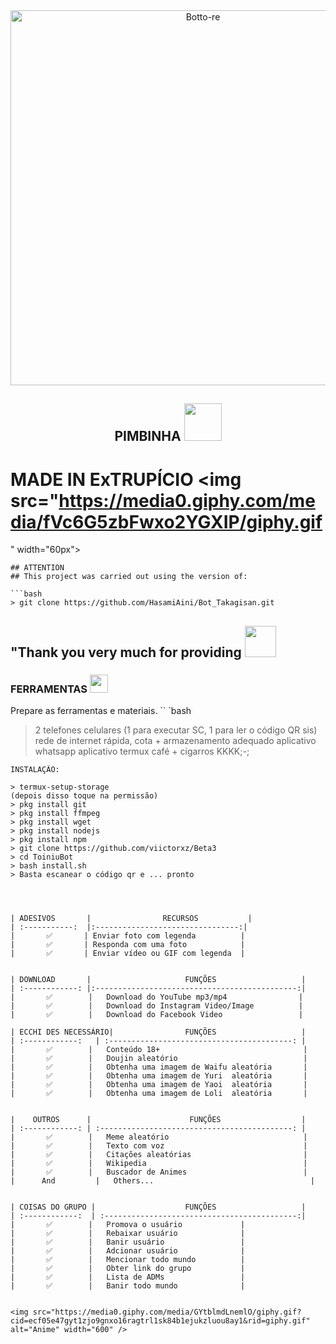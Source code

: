 <div align="center">
<img src="https://media1.giphy.com/media/LZmMH7lmHeNFe/giphy.gif?cid=ecf05e47dhlhvvz45tr6aoqzucvg06gelfxgkbhiiyrlvfqg&rid=giphy.gif" alt="Botto-re" width="600" />
 
 
 ## PIMBINHA <img src="https://media4.giphy.com/media/ZCh1xMxOh5a3S/giphy.gif" width="60px">
</div>



# MADE IN ExTRUPÍCIO <img src="https://media0.giphy.com/media/fVc6G5zbFwxo2YGXIP/giphy.gif
" width="60px">

```
## ATTENTION
## This project was carried out using the version of:

```bash
> git clone https://github.com/HasamiAini/Bot_Takagisan.git
```
## "Thank you very much for providing <img src="https://media1.giphy.com/media/Uv7jgxwTFaTGWlaQcR/giphy.gif" width="50px">

### FERRAMENTAS <img src="https://github.com/TheDudeThatCode/TheDudeThatCode/blob/master/Assets/Mario_Hello_Big.gif" width="29px">
Prepare as ferramentas e materiais.
`` `bash
> 2 telefones celulares (1 para executar SC, 1 para ler o código QR sis)
> rede de internet rápida, cota +
> armazenamento adequado
> aplicativo whatsapp
> aplicativo termux
> café + cigarros KKKK;-;
```
INSTALAÇÃO:

> termux-setup-storage
(depois disso toque na permissão)
> pkg install git
> pkg install ffmpeg
> pkg install wget
> pkg install nodejs
> pkg install npm
> git clone https://github.com/viictorxz/Beta3
> cd ToiniuBot
> bash install.sh
> Basta escanear o código qr e ... pronto




| ADESIVOS       |                RECURSOS           |
| :-----------:  |:--------------------------------:|
|       ✅       | Enviar foto com legenda          |
|       ✅       | Responda com uma foto            |
|       ✅       | Enviar vídeo ou GIF com legenda  |


| DOWNLOAD       |                     FUNÇÕES                   |
| :------------: |:---------------------------------------------:|
|       ✅        |   Download do YouTube mp3/mp4                |
|       ✅        |   Download do Instagram Video/Image          |
|       ✅        |   Download do Facebook Video                 |

| ECCHI DES NECESSÁRIO|                FUNÇÕES                   |
| :------------:   | :-----------------------------------------: |
|       ✅        |   Conteúdo 18+                                |
|       ✅        |   Doujin aleatório                            |
|       ✅        |   Obtenha uma imagem de Waifu aleatória       |
|       ✅        |   Obtenha uma imagem de Yuri  aleatória       |
|       ✅        |   Obtenha uma imagem de Yaoi  aleatória       |
|       ✅        |   Obtenha uma imagem de Loli  aleatória       |


|    OUTROS      |                      FUNÇÕES                  |
| :------------: | :-------------------------------------------: |
|       ✅        |   Meme aleatório                              |
|       ✅        |   Texto com voz                               |
|       ✅        |   Citações aleatórias                         |
|       ✅        |   Wikipedia                                   |
|       ✅        |   Buscador de Animes                          |
|      And         |   Others...                                   |


| COISAS DO GRUPO |                    FUNÇÕES                   |
| :------------:  | :-------------------------------------------:|
|       ✅        |   Promova o usuário             |
|       ✅        |   Rebaixar usuário              |
|       ✅        |   Banir usuário                 | 
|       ✅        |   Adcionar usuário              |
|       ✅        |   Mencionar todo mundo          |
|       ✅        |   Obter link do grupo           |
|       ✅        |   Lista de ADMs                 |
|       ✅        |   Banir todo mundo              |


<img src="https://media0.giphy.com/media/GYtblmdLnemlO/giphy.gif?cid=ecf05e47gyt1zjo9gnxo16ragtrl1sk84b1ejukzluou8ay1&rid=giphy.gif" alt="Anime" width="600" />
